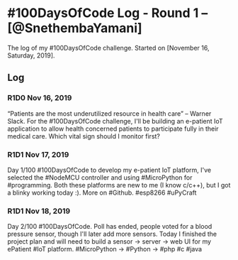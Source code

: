 # #100DaysOfCode Log - Round 1 – [@SnethembaYamani]

The log of my #100DaysOfCode challenge. Started on [November 16, Saturday, 2019].

## Log

### R1D0 Nov 16, 2019
“Patients are the most underutilized resource in health care” – Warner Slack. For the #100DaysOfCode challenge, I'll be building an e-patient IoT application to allow health concerned patients to participate fully in their medical care. Which vital sign should I monitor first?

### R1D1 Nov 17, 2019
Day 1/100 #100DaysOfCode to develop my e-patient IoT platform, I've selected the #NodeMCU controller and using #MicroPython for #programming. Both these platforms are new to me (I know c/c++), but I got a blinky working today :). More on #Github. #esp8266 #uPyCraft

### R1D1 Nov 18, 2019
Day 2/100 #100DaysOfCode. Poll has ended, people voted for a blood pressure sensor, though I'll later add more sensors. Today I finished the project plan and will need to build a sensor -> server -> web UI for my ePatient #IoT platform. #MicroPython -> #Python -> #php #c #java
